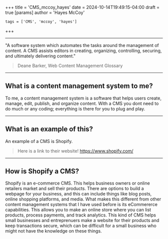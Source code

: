 +++
title = 'CMS_mccoy_hayes'
date = 2024-10-14T19:49:15-04:00
draft = true
[params]
	author = 'Hayes McCoy'
	
	tags = ['CMS', 'mccoy', 'hayes']

+++

---

"A software system which automates the tasks around the management of content. 
A CMS assists editors in creating, organizing, controlling, securing, and 
ultimately delivering content."
>Deane Barker, Web Content Management Glossary

---

## What is a content management system to me?

To me, a content management system is a software that helps users create, manage,
edit, publish, and organize content. With a CMS you dont need to do much or any
coding; everything is there for you to plug and play. 

---

## What is an example of this?

An example of a CMS is Shopify.

>Here is a link to their website! https://www.shopify.com/

---

## How is Shopify a CMS?

Shopify is an e-commerce CMS. This helps business owners or online retailers market
and sell their products. There are options to build a webpage for your business, and
this can include things like blog posts, online shopping platforms, and media. What
makes this different from other content management systems that I have used before 
is its eCommererce 
capabilities. This allows you to make an online store where you can list products,
process payments, and track analytics. This kind of CMS helps small businesses and
entreprenuers make a website for their products and keep transactions secure, which 
can be difficult for a small business who might not have the knowledge on these things.
 
